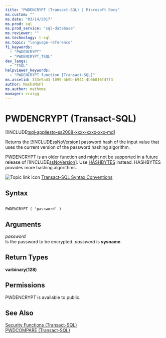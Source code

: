 ```yaml
---
title: "PWDENCRYPT (Transact-SQL) | Microsoft Docs"
ms.custom: ""
ms.date: "03/14/2017"
ms.prod: sql
ms.prod_service: "sql-database"
ms.reviewer: ""
ms.technology: t-sql
ms.topic: "language-reference"
f1_keywords: 
  - "PWDENCRYPT"
  - "PWDENCRYPT_TSQL"
dev_langs: 
  - "TSQL"
helpviewer_keywords: 
  - "PWDENCRYPT function [Transact-SQL]"
ms.assetid: 333e9a43-1099-4b9b-b941-4b0b016f47f3
author: MashaMSFT
ms.author: mathoma
manager: craigg
---
```

# PWDENCRYPT (Transact-SQL)
[!INCLUDE[tsql-appliesto-ss2008-xxxx-xxxx-xxx-md](../../includes/tsql-appliesto-ss2008-xxxx-xxxx-xxx-md.md)]

  Returns the [!INCLUDE[ssNoVersion](../../includes/ssnoversion-md.md)] password hash of the input value that uses the current version of the password hashing algorithm.  
  
 PWDENCRYPT is an older function and might not be supported in a future release of [!INCLUDE[ssNoVersion](../../includes/ssnoversion-md.md)]. Use [HASHBYTES](../../t-sql/functions/hashbytes-transact-sql.md) instead. HASHBYTES provides more hashing algorithms.  
  
 ![Topic link icon](../../database-engine/configure-windows/media/topic-link.gif "Topic link icon") [Transact-SQL Syntax Conventions](../../t-sql/language-elements/transact-sql-syntax-conventions-transact-sql.md)  
  
## Syntax  
  
```  
  
PWDENCRYPT ( 'password' )  
```  
  
## Arguments  
 *password*  
 Is the password to be encrypted. *password* is **sysname**.  
  
## Return Types  
 **varbinary(128)**  
  
## Permissions  
 PWDENCRYPT is available to public.  
  
## See Also  
 [Security Functions &#40;Transact-SQL&#41;](../../t-sql/functions/security-functions-transact-sql.md)   
 [PWDCOMPARE &#40;Transact-SQL&#41;](../../t-sql/functions/pwdcompare-transact-sql.md)  
  
  
